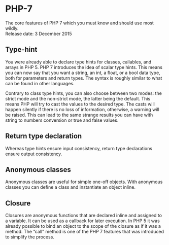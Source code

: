 # PHP-7
The core features of PHP 7 which you must know and should use most wildly.<br>
Release date: 3 December 2015

## Type-hint
You were already able to declare type hints for classes, callables, and arrays in PHP 5. PHP 7 introduces the idea of scalar type hints. This means you can now say that you want a string, an int, a float, or a bool data type, both for parameters and return types. The syntax is roughly similar to what can be found in other languages.

Contrary to class type hints, you can also choose between two modes: the strict mode and the non-strict mode, the latter being the default. This means PHP will try to cast the values to the desired type. The casts will happen silently if there is no loss of information, otherwise, a warning will be raised. This can lead to the same strange results you can have with string to numbers conversion or true and false values.

## Return type declaration
Whereas type hints ensure input consistency, return type declarations ensure output consistency.

## Anonymous classes
Anonymous classes are useful for simple one-off objects. With anonymous classes you can define a class and instantiate an object inline.

## Closure
Closures are anonymous functions that are declared inline and assigned to a variable. It can be used as a callback for later execution. In PHP 5 it was already possible to bind an object to the scope of the closure as if it was a method.
The “call” method is one of the PHP 7 features that was introduced to simplify the process.



